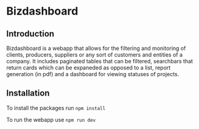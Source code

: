 # Bizdashboard

## Introduction

Bizdashboard is a webapp that allows for the filtering and monitoring of clients, producers, suppliers or any sort of customers and entities of a company. 
It includes paginated tables that can be filtered, searchbars that return cards which can be expaneded as opposed to a list, report generation (in pdf) and a dashboard for viewing
statuses of projects.

## Installation

To install the packages run ``` npm install ```

To run the webapp use ``` npm run dev ```
